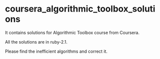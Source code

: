 # coursera_algorithmic_toolbox_solutions

It contains solutions for Algorithmic Toolbox course from Coursera.

All the solutions are in ruby-2.1.

Please find the inefficient algorithms and correct it.
